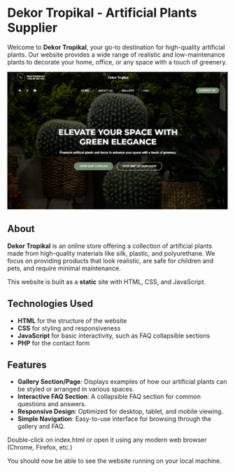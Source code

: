 # Dekor Tropikal - Artificial Plants Supplier

Welcome to **Dekor Tropikal**, your go-to destination for high-quality artificial plants. Our website provides a wide range of realistic and low-maintenance plants to decorate your home, office, or any space with a touch of greenery.

![Screenshot](dekortropikal.png )

## About

**Dekor Tropikal** is an online store offering a collection of artificial plants made from high-quality materials like silk, plastic, and polyurethane. We focus on providing products that look realistic, are safe for children and pets, and require minimal maintenance.

This website is built as a **static** site with HTML, CSS, and JavaScript.

## Technologies Used

- **HTML** for the structure of the website
- **CSS** for styling and responsiveness
- **JavaScript** for basic interactivity, such as FAQ collapsible sections
- **PHP** for the contact form

## Features

- **Gallery Section/Page**: Displays examples of how our artificial plants can be styled or arranged in various spaces.
- **Interactive FAQ Section**: A collapsible FAQ section for common questions and answers.
- **Responsive Design**: Optimized for desktop, tablet, and mobile viewing.
- **Simple Navigation**: Easy-to-use interface for browsing through the gallery and FAQ.


Double-click on index.html or open it using any modern web browser (Chrome, Firefox, etc.)

You should now be able to see the website running on your local machine.
